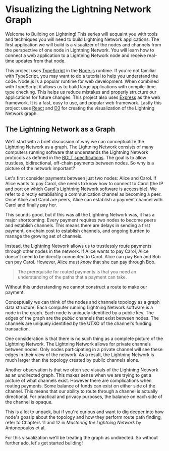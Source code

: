 # Visualizing the Lightning Network Graph

Welcome to Building on Lightning! This series will acquaint you with tools and techniques you will need to build Lightning Network applications. The first application we will build is a visualizer of the nodes and channels from the perspective of one node in Lightning Network. You will learn how to connect a web application to a Lightning Network node and receive real-time updates from that node.

This project uses [TypeScript](https://www.typescriptlang.org/) in the [Node.js](https://nodejs.org/en/) runtime. If you're not familiar with TypeScript, you may want to do a tutorial to help you understand the code. Node.js is a popular runtime for web development. When combined with TypeScript it allows us to build large applications with compile-time type checking. This helps us reduce mistakes and properly structure our applications for future changes. This project also uses [Express](https://expressjs.com) as the web framework. It is a fast, easy to use, and popular web framework. Lastly this project uses [React](https://reactjs.org/) and [D3](https://d3js.org/) for creating the visualization of the Lightning Network graph.

## The Lightning Network as a Graph

We'll start with a brief discussion of why we can conceptualize the Lightning Network as a graph. The Lightning Network consists of many computers running software that understands the Lightning Network protocols as defined in the [BOLT specifications](https://github.com/lightning/bolts/blob/master/00-introduction.md). The goal is to allow trustless, bidirectional, off-chain payments between nodes. So why is a picture of the network important?

Let's first consider payments between just two nodes: Alice and Carol. If Alice wants to pay Carol, she needs to know how to connect to Carol (the IP and port on which Carol's Lightning Network software is accessible). We refer to directly establishing a communication channel as becoming a peer. Once Alice and Carol are peers, Alice can establish a payment channel with Carol and finally pay her.

This sounds good, but if this was all the Lightning Network was, it has a major shortcoming. Every payment requires two nodes to become peers and establish channels. This means there are delays in sending a first payment, on-chain cost to establish channels, and ongoing burden to manage the growing set of channels.

Instead, the Lightning Network allows us to trustlessly route payments through other nodes in the network. If Alice wants to pay Carol, Alice doesn't need to be directly connected to Carol. Alice can pay Bob and Bob can pay Carol. However, Alice must _know_ that she can pay through Bob.

> The prerequisite for routed payments is that you need an understanding of the paths that a payment can take.

Without this understanding we cannot construct a route to make our payment.

Conceptually we can think of the nodes and channels topology as a graph data structure. Each computer running Lightning Network software is a node in the graph. Each node is uniquely identified by a public key. The edges of the graph are the _public_ channels that exist between nodes. The channels are uniquely identified by the UTXO of the channel's funding transaction.

One consideration is that there is no such thing as a complete picture of the Lightning Network. The Lightning Network allows for private channels between nodes. Only nodes participating in a private channel will see these edges in their view of the network. As a result, the Lightning Network is much larger than the topology created by public channels alone.

Another observation is that we often see visuals of the Lightning Network as an undirected graph. This makes sense when we are trying to get a picture of what channels exist. However there are complications when routing payments. Some balance of funds can exist on either side of the channel. This means that our ability to route through a channel is actually directional. For practical and privacy purposes, the balance on each side of the channel is opaque.

This is a lot to unpack, but if you're curious and want to dig deeper into how node's gossip about the topology and how they perform route path finding, refer to Chapters 11 and 12 in _Mastering the Lightning Network_ by Antonopoulos et al.

For this visualization we'll be treating the graph as undirected. So without further ado, let's get started building!
